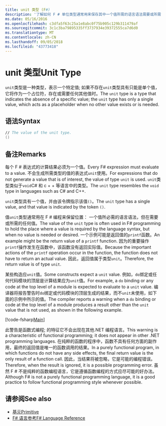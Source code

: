 ```yaml
---
title: unit 类型 (F#)
description: '了解如何 F # 单位类型通常用来保存其中一个值所需的语言语法需要或所需的任何值时的位置。'
ms.date: 05/16/2016
ms.openlocfilehash: c3dfa5f63c25a1e8abc0f75b905c129b311479af
ms.sourcegitcommit: 3c1c3ba79895335ff3737934e39372555ca7d6d0
ms.translationtype: MT
ms.contentlocale: zh-CN
ms.lasthandoff: 09/05/2018
ms.locfileid: "43773418"
---
```

# <a name="unit-type"></a><span data-ttu-id="fb4a5-103">unit 类型</span><span class="sxs-lookup"><span data-stu-id="fb4a5-103">Unit Type</span></span>

<span data-ttu-id="fb4a5-104">`unit`类型是一种类型，表示一个特定值; 如果不存在`unit`类型具有只能是单个值，它将作为一个占位符，存在或需要任何其他值时。</span><span class="sxs-lookup"><span data-stu-id="fb4a5-104">The `unit` type is a type that indicates the absence of a specific value; the `unit` type has only a single value, which acts as a placeholder when no other value exists or is needed.</span></span>

## <a name="syntax"></a><span data-ttu-id="fb4a5-105">语法</span><span class="sxs-lookup"><span data-stu-id="fb4a5-105">Syntax</span></span>

```fsharp
// The value of the unit type.
()
```

## <a name="remarks"></a><span data-ttu-id="fb4a5-106">备注</span><span class="sxs-lookup"><span data-stu-id="fb4a5-106">Remarks</span></span>

<span data-ttu-id="fb4a5-107">每个 F # 表达式的计算结果必须为一个值。</span><span class="sxs-lookup"><span data-stu-id="fb4a5-107">Every F# expression must evaluate to a value.</span></span> <span data-ttu-id="fb4a5-108">不会生成所需类型的值的表达式`unit`使用。</span><span class="sxs-lookup"><span data-stu-id="fb4a5-108">For expressions that do not generate a value that is of interest, the value of type `unit` is used.</span></span> <span data-ttu-id="fb4a5-109">`unit`类型类似于`void`C# 和 c + + 等语言中的类型。</span><span class="sxs-lookup"><span data-stu-id="fb4a5-109">The `unit` type resembles the `void` type in languages such as C# and C++.</span></span>

<span data-ttu-id="fb4a5-110">`unit`类型具有一个值，并由该令牌指示该值`()`。</span><span class="sxs-lookup"><span data-stu-id="fb4a5-110">The `unit` type has a single value, and that value is indicated by the token `()`.</span></span>

<span data-ttu-id="fb4a5-111">值`unit`类型通常用在 F # 编程来保留位置： 一个值所必需的语言语法，但在需要或所需的任何值。</span><span class="sxs-lookup"><span data-stu-id="fb4a5-111">The value of the `unit` type is often used in F# programming to hold the place where a value is required by the language syntax, but when no value is needed or desired.</span></span> <span data-ttu-id="fb4a5-112">一个示例可能是返回值的`printf`函数。</span><span class="sxs-lookup"><span data-stu-id="fb4a5-112">An example might be the return value of a `printf` function.</span></span> <span data-ttu-id="fb4a5-113">因为的重要操作`printf`操作发生在函数中，该函数没有返回实际值。</span><span class="sxs-lookup"><span data-stu-id="fb4a5-113">Because the important actions of the `printf` operation occur in the function, the function does not have to return an actual value.</span></span> <span data-ttu-id="fb4a5-114">因此，返回值属于类型`unit`。</span><span class="sxs-lookup"><span data-stu-id="fb4a5-114">Therefore, the return value is of type `unit`.</span></span>

<span data-ttu-id="fb4a5-115">某些构造应`unit`值。</span><span class="sxs-lookup"><span data-stu-id="fb4a5-115">Some constructs expect a `unit` value.</span></span> <span data-ttu-id="fb4a5-116">例如，`do`绑定或任何代码模块的顶层是计算结果应为`unit`值。</span><span class="sxs-lookup"><span data-stu-id="fb4a5-116">For example, a `do` binding or any code at the top level of a module is expected to evaluate to a `unit` value.</span></span> <span data-ttu-id="fb4a5-117">编译器将报告警告时`do`绑定或代码模块的顶层生成的结果，而不`unit`未使用，如下面的示例中所示的值。</span><span class="sxs-lookup"><span data-stu-id="fb4a5-117">The compiler reports a warning when a `do` binding or code at the top level of a module produces a result other than the `unit` value that is not used, as shown in the following example.</span></span>

[!code-fsharp[Main](../../../samples/snippets/fsharp/lang-ref-1/snippet901.fs)]

<span data-ttu-id="fb4a5-118">此警告是函数式编程; 的特征它不会出现在其他.NET 编程语言。</span><span class="sxs-lookup"><span data-stu-id="fb4a5-118">This warning is a characteristic of functional programming; it does not appear in other .NET programming languages.</span></span> <span data-ttu-id="fb4a5-119">在纯粹的函数的程序中，函数不具有任何方面的副作用，最终的返回值是唯一的函数调用的结果。</span><span class="sxs-lookup"><span data-stu-id="fb4a5-119">In a purely functional program, in which functions do not have any side effects, the final return value is the only result of a function call.</span></span> <span data-ttu-id="fb4a5-120">因此，当结果将被忽略，它是可能的编程错误。</span><span class="sxs-lookup"><span data-stu-id="fb4a5-120">Therefore, when the result is ignored, it is a possible programming error.</span></span> <span data-ttu-id="fb4a5-121">虽然 F # 不是纯粹的函数编程语言，它是遵循函数编程的方式应尽可能的好办法。</span><span class="sxs-lookup"><span data-stu-id="fb4a5-121">Although F# is not a purely functional programming language, it is a good practice to follow functional programming style whenever possible.</span></span>

## <a name="see-also"></a><span data-ttu-id="fb4a5-122">请参阅</span><span class="sxs-lookup"><span data-stu-id="fb4a5-122">See also</span></span>

- [<span data-ttu-id="fb4a5-123">基元</span><span class="sxs-lookup"><span data-stu-id="fb4a5-123">Primitive</span></span>](primitive-types.md)
- [<span data-ttu-id="fb4a5-124">F# 语言参考</span><span class="sxs-lookup"><span data-stu-id="fb4a5-124">F# Language Reference</span></span>](index.md)

